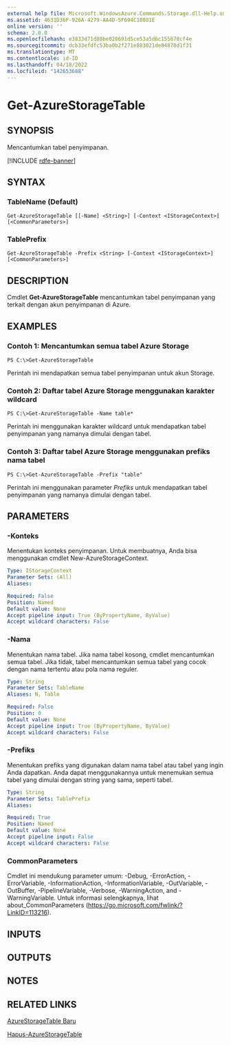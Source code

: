 ```yaml
---
external help file: Microsoft.WindowsAzure.Commands.Storage.dll-Help.xml
ms.assetid: 4631D36F-926A-4279-AA4D-5F694C18081E
online version: ''
schema: 2.0.0
ms.openlocfilehash: e3833d71d88be028691d5ce53a5d6c155678cf4e
ms.sourcegitcommit: dcb33efdfc53ba0b2f271e883021de84878d1f31
ms.translationtype: MT
ms.contentlocale: id-ID
ms.lasthandoff: 04/18/2022
ms.locfileid: "142653688"
---
```

# Get-AzureStorageTable

## SYNOPSIS
Mencantumkan tabel penyimpanan.

[!INCLUDE [rdfe-banner](../../includes/rdfe-banner.md)]

## SYNTAX

### TableName (Default)
```
Get-AzureStorageTable [[-Name] <String>] [-Context <IStorageContext>] [<CommonParameters>]
```

### TablePrefix
```
Get-AzureStorageTable -Prefix <String> [-Context <IStorageContext>] [<CommonParameters>]
```

## DESCRIPTION
Cmdlet **Get-AzureStorageTable** mencantumkan tabel penyimpanan yang terkait dengan akun penyimpanan di Azure.

## EXAMPLES

### Contoh 1: Mencantumkan semua tabel Azure Storage
```
PS C:\>Get-AzureStorageTable
```

Perintah ini mendapatkan semua tabel penyimpanan untuk akun Storage.

### Contoh 2: Daftar tabel Azure Storage menggunakan karakter wildcard
```
PS C:\>Get-AzureStorageTable -Name table*
```

Perintah ini menggunakan karakter wildcard untuk mendapatkan tabel penyimpanan yang namanya dimulai dengan tabel.

### Contoh 3: Daftar tabel Azure Storage menggunakan prefiks nama tabel
```
PS C:\>Get-AzureStorageTable -Prefix "table"
```

Perintah ini menggunakan parameter *Prefiks* untuk mendapatkan tabel penyimpanan yang namanya dimulai dengan tabel.

## PARAMETERS

### -Konteks
Menentukan konteks penyimpanan.
Untuk membuatnya, Anda bisa menggunakan cmdlet New-AzureStorageContext.

```yaml
Type: IStorageContext
Parameter Sets: (All)
Aliases: 

Required: False
Position: Named
Default value: None
Accept pipeline input: True (ByPropertyName, ByValue)
Accept wildcard characters: False
```

### -Nama
Menentukan nama tabel.
Jika nama tabel kosong, cmdlet mencantumkan semua tabel.
Jika tidak, tabel mencantumkan semua tabel yang cocok dengan nama tertentu atau pola nama reguler.

```yaml
Type: String
Parameter Sets: TableName
Aliases: N, Table

Required: False
Position: 0
Default value: None
Accept pipeline input: True (ByPropertyName, ByValue)
Accept wildcard characters: False
```

### -Prefiks
Menentukan prefiks yang digunakan dalam nama tabel atau tabel yang ingin Anda dapatkan.
Anda dapat menggunakannya untuk menemukan semua tabel yang dimulai dengan string yang sama, seperti tabel.

```yaml
Type: String
Parameter Sets: TablePrefix
Aliases: 

Required: True
Position: Named
Default value: None
Accept pipeline input: False
Accept wildcard characters: False
```

### CommonParameters
Cmdlet ini mendukung parameter umum: -Debug, -ErrorAction, -ErrorVariable, -InformationAction, -InformationVariable, -OutVariable, -OutBuffer, -PipelineVariable, -Verbose, -WarningAction, and -WarningVariable. Untuk informasi selengkapnya, lihat about_CommonParameters (https://go.microsoft.com/fwlink/?LinkID=113216).

## INPUTS

## OUTPUTS

## NOTES

## RELATED LINKS

[AzureStorageTable Baru](./New-AzureStorageTable.md)

[Hapus-AzureStorageTable](./Remove-AzureStorageTable.md)



